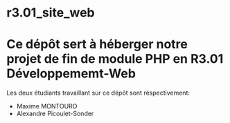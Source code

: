 # r3.01_site_web
<h1> Ce dépôt sert à héberger notre projet de fin de module PHP en R3.01 Développememt-Web </h1>
<p>
  Les deux étudiants travaillant sur ce dépôt sont réspectivement: <br>
  <ul>
    <li>
      Maxime MONTOURO
    </li>
    <li>
      Alexandre Picoulet-Sonder
    </li>
  </ul>
</p>
